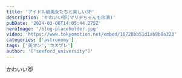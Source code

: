 ```yaml
---
title: 'アイドル級美女たちと楽しい3P'
description: 'かわいい😻(マリナちゃんも出演)'
pubDate: '2024-03-06T14:05:44.275Z'
heroImage: '/blog-placeholder.jpg'
video: 'https://www.tokyomotion.net/embed/10720bb51d1ab9b0a323'
categories: ['astronomy']
tags: ['美マン','コスプレ']
author: '["sexford_university"]'
---
```


かわいい😻




